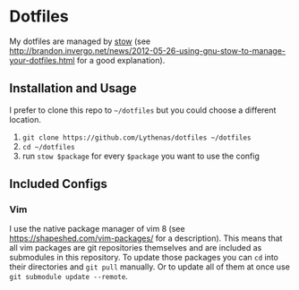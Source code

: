 # Dotfiles

My dotfiles are managed by [stow](https://www.gnu.org/software/stow/) (see http://brandon.invergo.net/news/2012-05-26-using-gnu-stow-to-manage-your-dotfiles.html for a good explanation).

## Installation and Usage

I prefer to clone this repo to `~/dotfiles` but you could choose a different location.

1. `git clone https://github.com/Lythenas/dotfiles ~/dotfiles`
1. `cd ~/dotfiles`
1. run `stow $package` for every `$package` you want to use the config

## Included Configs

### Vim

I use the native package manager of vim 8 (see https://shapeshed.com/vim-packages/ for a description). This means that all vim packages are git repositories themselves and are included as submodules in this repository. To update those packages you can `cd` into their directories and `git pull` manually. Or to update all of them at once use `git submodule update --remote`.

